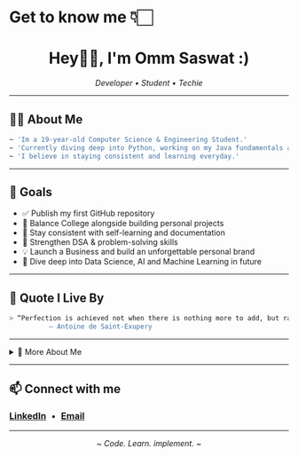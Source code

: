 # Get to know me 👇🏻
<!--
  Hi there! Thanks for visiting my profile.
  Minimalist • Professional • Dark Aesthetic
-->

<h1 align="center">Hey👋🏻, I'm Omm Saswat :) </h1>
<p align="center">
  <em>Developer • Student • Techie</em>
</p>

---

## 🐻‍❄️ About Me

```bash
~ 'Im a 19-year-old Computer Science & Engineering Student.'
~ 'Currently diving deep into Python, working on my Java fundamentals and DSA.'
~ 'I believe in staying consistent and learning everyday.'
```

---


## 🧭 Goals 

- ✅ Publish my first GitHub repository
- 🎯 Balance College alongside building personal projects 
- 🧠 Stay consistent with self-learning and documentation
- 📖 Strengthen DSA & problem-solving skills
- 💡 Launch a Business and build an unforgettable personal brand
- 🚀 Dive deep into Data Science, AI and Machine Learning in future

---


## 🔖 Quote I Live By

```bash
> “Perfection is achieved not when there is nothing more to add, but rather when there is nothing more to take away."
          – Antoine de Saint-Exupery
```

---

<details>
  <summary>📂 More About Me</summary>

- 💻 Aspiring Computer Science nerd  
- 🐍 In love with Python and it's simplicity 
- 🤍 Loves minimalism, aesthetics, and well-documented code  
- 🧩 Currently learning Java and DSA  
- 💌 Always curious to learn something cool 
</details>

---

<h2>📫 Connect with me</h2>

<p style="font-size: 16px;">
  <a href="https://www.linkedin.com/in/omm-saswat-parida/" target="_blank"><strong>LinkedIn</strong></a>
  &nbsp;•&nbsp;
  <a href="mailto:your.ommsaswat575@gmail.com"><strong>Email</strong></a>
</p>

---

<p align="center">
  <i>~ Code. Learn. implement. ~</i>
